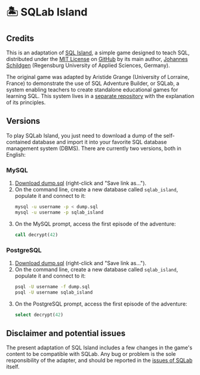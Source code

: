 # 🏝 SQLab Island

## Credits

This is an adaptation of [SQL Island](https://sql-island.informatik.uni-kl.de), a simple game designed to teach SQL, distributed under the [MIT License](https://opensource.org/licenses/MIT) on [GitHub](https://github.com/jschildgen/sql-island) by its main author, [Johannes Schildgen](https://www.johannesschildgen.de) (Regensburg University of Applied Sciences, Germany). 

The original game was adapted by Aristide Grange (University of Lorraine, France) to demonstrate the use of SQL Adventure Builder, or SQLab, a system enabling teachers to create standalone educational games for learning SQL. This system lives in a [separate repository](https://github.com/laowantong/sqlab) with the explanation of its principles.

## Versions

To play SQLab Island, you just need to download a dump of the self-contained database and import it into your favorite SQL database management system (DBMS). There are currently two versions, both in English:

### MySQL

1. [Download dump.sql](https://raw.githubusercontent.com/laowantong/sqlab_island/main/en/mysql/output/dump.sql) (right-click and "Save link as...").
2. On the command line, create a new database called `sqlab_island`, populate it and connect to it:
   ```bash
   mysql -u username -p < dump.sql
   mysql -u username -p sqlab_island
   ```
3. On the MySQL prompt, access the first episode of the adventure:
   ```sql
   call decrypt(42)
   ```

### PostgreSQL

1. [Download dump.sql](https://raw.githubusercontent.com/laowantong/sqlab_island/main/en/postgresql/output/dump.sql) (right-click and "Save link as...").
2. On the command line, create a new database called `sqlab_island`, populate it and connect to it:
   ```bash
   psql -U username -f dump.sql
   psql -U username sqlab_island
   ```
3. On the PostgreSQL prompt, access the first episode of the adventure:
   ```sql
   select decrypt(42)
   ```

## Disclaimer and potential issues

The present adaptation of SQL Island includes a few changes in the game's content to be compatible with SQLab. Any bug or problem is the sole responsibility of the adapter, and should be reported in the [issues of SQLab](https://github.com/laowantong/sqlab/issues) itself.